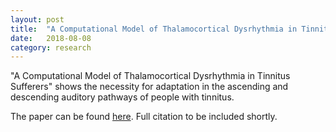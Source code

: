 ```yaml
---
layout: post
title:  "A Computational Model of Thalamocortical Dysrhythmia in Tinnitus Sufferers"
date:   2018-08-08
category: research
---
```

"A Computational Model of Thalamocortical Dysrhythmia in Tinnitus Sufferers" shows the necessity for adaptation in the ascending and descending auditory pathways of people with tinnitus.

The paper can be found [here]. Full citation to be included shortly.

[here]: https://ieeexplore.ieee.org/document/8426011/
